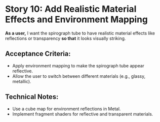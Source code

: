 # Story 10: Add Realistic Material Effects and Environment Mapping

**As a user,** I want the spirograph tube to have realistic material effects like reflections or transparency **so that** it looks visually striking.

## Acceptance Criteria:
* Apply environment mapping to make the spirograph tube appear reflective.
* Allow the user to switch between different materials (e.g., glassy, metallic).

## Technical Notes:
* Use a cube map for environment reflections in Metal.
* Implement fragment shaders for reflective and transparent materials.
